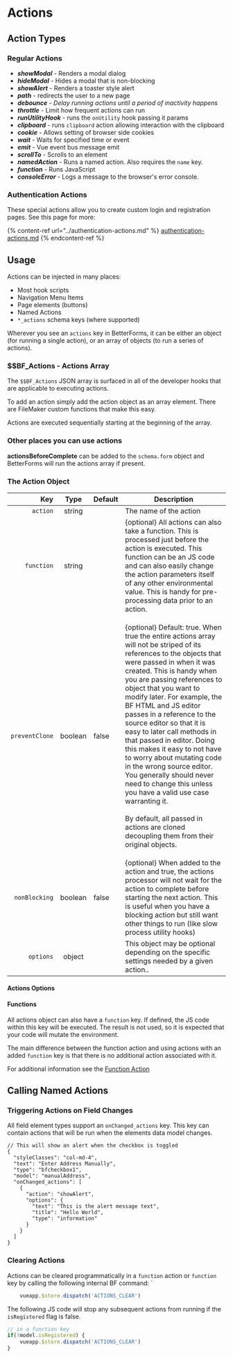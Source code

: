 # Actions

## Action Types

### Regular Actions

* _**showModal**_ - Renders a modal dialog
* _**hideModal**_ - Hides a modal that is non-blocking
* _**showAlert**_ - Renders a toaster style alert
* _**path**_ - redirects the user to a new page&#x20;
* _**debounce** - Delay running actions until a period of inactivity happens_
* _**throttle**_ - Limit how frequent actions can run
* _**runUtilityHook**_ - runs the `onUtility` hook passing it params
* _**clipboard**_ - runs `clipboard` action allowing interaction with the clipboard
* _**cookie**_ - Allows setting of browser side cookies
* _**wait**_ - Waits for specified time or event
* _**emit**_ - Vue event bus message emit
* _**scrollTo**_ - Scrolls to an element
* _**namedAction**_ - Runs a named action. Also requires the `name` key.
* _**function**_ - Runs JavaScript
* _**consoleError**_ - Logs a message to the browser's error console.

### Authentication Actions

These special actions allow you to create custom login and registration pages. See this page for more:

{% content-ref url="../authentication-actions.md" %}
[authentication-actions.md](../authentication-actions.md)
{% endcontent-ref %}

## Usage

Actions can be injected in many places:

* Most hook scripts
* Navigation Menu Items
* Page elements (buttons)
* Named Actions
* `*_actions` schema keys (where supported)

Wherever you see an `actions` key in BetterForms, it can be either an object (for running a single action), or an array of objects (to run a series of actions).

### \$$BF\_Actions - Actions Array

The `$$BF_Actions` JSON array is surfaced in all of the developer hooks that are applicable to executing actions.

To add an action simply add the action object as an array element. There are FileMaker custom functions that make this easy.

Actions are executed sequentially starting at the beginning of the array.

### Other places you can use actions

**actionsBeforeComplete** can be added to the `schema.form` object and BetterForms will run the actions array if present.

### The Action Object

|            Key |   Type  | Default | Description                                                                                                                                                                                                                                                                                                                                                                                                                                                                                                                                                                                                                                                                                                 |
| -------------: | :-----: | ------- | ----------------------------------------------------------------------------------------------------------------------------------------------------------------------------------------------------------------------------------------------------------------------------------------------------------------------------------------------------------------------------------------------------------------------------------------------------------------------------------------------------------------------------------------------------------------------------------------------------------------------------------------------------------------------------------------------------------- |
|       `action` |  string |         | The name of the action                                                                                                                                                                                                                                                                                                                                                                                                                                                                                                                                                                                                                                                                                      |
|     `function` |  string |         | {optional} All actions can also take a function. This is processed just before the action is executed. This function can be an JS code and can also easily change the action parameters itself of any other environmental value. This is handy for pre-processing data prior to an action.                                                                                                                                                                                                                                                                                                                                                                                                                  |
| `preventClone` | boolean | false   | <p>{optional} Default: true. When true the entire actions array will not be striped of its references to the objects that were passed in when it was created. This is handy when you are passing references to object that you want to modify later. For example, the BF HTML and JS editor passes in a reference to the source editor so that it is easy to later call methods in that passed in editor. Doing this makes it easy to not have to worry about mutating code in the wrong source editor. You generally should never need to change this unless you have a valid use case warranting it.<br><br>By default, all passed in actions are cloned decoupling them from their original objects.</p> |
|  `nonBlocking` | boolean | false   | {optional} When added to the action and true, the actions processor will not wait for the action to complete before starting the next action. This is useful when you have a blocking action but still want other things to run (like slow process utility hooks)                                                                                                                                                                                                                                                                                                                                                                                                                                           |
|      `options` |  object |         | This object may be optional depending on the specific settings needed by a given action..                                                                                                                                                                                                                                                                                                                                                                                                                                                                                                                                                                                                                   |

#### Actions Options

#### Functions

All actions object can also have a `function` key. If defined, the JS code within this key will be executed. The result is not used, so it is expected that your code will mutate the environment.

The main difference between the function action and using actions with an added `function` key is that there is no additional action associated with it.

For additional information see the [Function Action](function-1.md)

## Calling Named Actions <a href="#functions" id="functions"></a>

### Triggering Actions on Field Changes

All field element types support an `onChanged_actions` key. This key can contain actions that will be run when the elements data model changes.

```
// This will show an alert when the checkbox is toggled
{
  "styleClasses": "col-md-4",
  "text": "Enter Address Manually",
  "type": "bfcheckbox1",
  "model": "manualAddress",
  "onChanged_actions": [
    {
      "action": "showAlert",
      "options": {
        "text": "This is the alert message text",
        "title": "Hello World",
        "type": "information"
      }
    }
  ]
}
```

### Clearing Actions

Actions can be cleared programmatically in a `function` action or `function` key by calling the following internal BF command: \`

```javascript
    vueapp.$store.dispatch('ACTIONS_CLEAR')   
```

The following JS code will stop any subsequent actions from running if the `isRegistered` flag is false.

```javascript
// in a function key
if(!model.isRegistered) {
    vueapp.$store.dispatch('ACTIONS_CLEAR')
}
```
